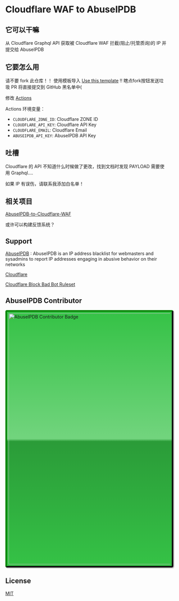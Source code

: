 # Cloudflare WAF to AbuseIPDB

## 它可以干嘛

从 Cloudflare Graphql API 获取被 Cloudflare WAF 拦截(阻止/托管质询)的 IP 并提交给 AbuseIPDB

## 它要怎么用

请不要 fork 此仓库！！ 使用模板导入 [Use this template](https://github.com/MHG-LAB/Cloudflare-WAF-to-AbuseIPDB/generate) !! 瞎点fork按钮发送垃圾 PR 将直接提交到 GitHub 黑名单中(

修改 [Actions](https://github.com/MHG-LAB/Cloudflare-WAF-to-AbuseIPDB/blob/main/.github/workflows/report.yml#L11)

Actions 环境变量：
- `CLOUDFLARE_ZONE_ID`: Cloudflare ZONE ID
- `CLOUDFLARE_API_KEY`: Cloudflare API Key
- `CLOUDFLARE_EMAIL`: Cloudflare Email
- `ABUSEIPDB_API_KEY`: AbuseIPDB API Key

## 吐槽

Cloudflare 的 API 不知道什么时候做了更改，找到文档时发现 PAYLOAD 需要使用 Graphql....

如果 IP 有误伤，请联系我添加白名单！

## 相关项目

[AbuseIPDB-to-Cloudflare-WAF](https://github.com/MHG-LAB/AbuseIPDB-to-Cloudflare-WAF)

或许可以构建反馈系统？

## Support

[AbuseIPDB](https://www.abuseipdb.com/) : AbuseIPDB is an IP address blacklist for webmasters and sysadmins to report IP addresses engaging in abusive behavior on their networks

[Cloudflare](https://www.cloudflare.com/)

[Cloudflare Block Bad Bot Ruleset](https://github.com/XMD0718/cloudflare-block-bad-bot-ruleset)

## AbuseIPDB Contributor 

<a href="https://abuseipdb.mhuig.top/" title="AbuseIPDB is an IP address blacklist for webmasters and sysadmins to report IP addresses engaging in abusive behavior on their networks">
	<img src="https://www.abuseipdb.com/contributor/82131.svg" alt="AbuseIPDB Contributor Badge" style="width: 781px;border-radius: 5px;border-top: 5px solid #058403;border-right: 5px solid #111;border-bottom: 5px solid #111;border-left: 5px solid #058403;padding: 5px;background: #35c246 linear-gradient(rgba(255,255,255,0), rgba(255,255,255,.3) 50%, rgba(0,0,0,.2) 51%, rgba(0,0,0,0));padding: 5px;box-shadow: 2px 2px 1px 1px rgba(0, 0, 0, .2);">
</a>

## License

[MIT](https://github.com/MHG-LAB/Cloudflare-WAF-to-AbuseIPDB/blob/main/LICENSE)